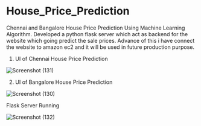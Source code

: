# House_Price_Prediction
Chennai and Bangalore House Price Prediction Using Machine Learning Algorithm.
Developed a python flask server which act as backend for the website which going predict the sale prices.
Advance of this i have connect the website to amazon ec2 and it will be used in future production purpose.


1. UI of Chennai House Price Prediction


![Screenshot (131)](https://user-images.githubusercontent.com/83824286/124959550-f0f04280-e038-11eb-824a-581604633d34.png)



2. UI of Bangalore House Price Prediction



![Screenshot (130)](https://user-images.githubusercontent.com/83824286/124959720-2432d180-e039-11eb-880f-3c3a0d193607.png)


Flask Server Running


![Screenshot (132)](https://user-images.githubusercontent.com/83824286/124959854-4b899e80-e039-11eb-9c88-213835dbf78e.png)
